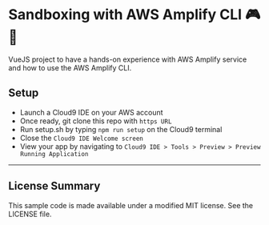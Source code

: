 # Sandboxing with AWS Amplify CLI 🎮🚀

VueJS project to have a hands-on experience with AWS Amplify service and how to use the AWS Amplify CLI.

## Setup
- Launch a Cloud9 IDE on your AWS account
- Once ready, git clone this repo with `https URL`
- Run setup.sh by typing `npm run setup` on the Cloud9 terminal
- Close the `Cloud9 IDE Welcome screen`
- View your app by navigating to `Cloud9 IDE > Tools > Preview > Preview Running Application`

---
## License Summary
This sample code is made available under a modified MIT license. See the LICENSE file.